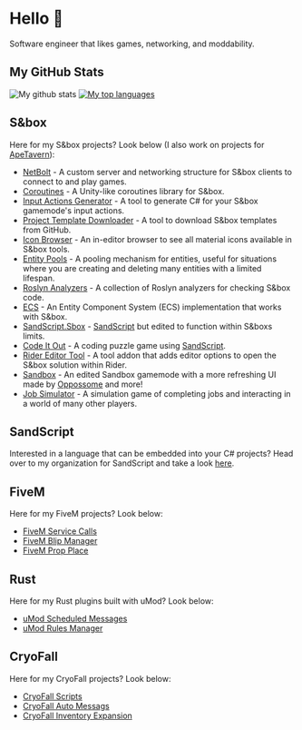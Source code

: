 # Hello 👋
Software engineer that likes games, networking, and moddability.

## My GitHub Stats
![My github stats](https://github-readme-stats.vercel.app/api?username=peter-r-g&count_private=true&show_icons=true&theme=dark)
[![My top languages](https://github-readme-stats.vercel.app/api/top-langs/?username=peter-r-g&layout=compact&theme=dark&langs_count=6)](https://github.com/peter-r-g/github-readme-stats)

## S&box
Here for my S&box projects? Look below (I also work on projects for [ApeTavern](https://github.com/apetavern)):
* [NetBolt](https://github.com/Sbox-NetBolt) - A custom server and networking structure for S&box clients to connect to and play games.
* [Coroutines](https://github.com/peter-r-g/Sbox-Coroutines) - A Unity-like coroutines library for S&box.
* [Input Actions Generator](https://github.com/peter-r-g/Sbox-InputActionsGenerator) - A tool to generate C# for your S&box gamemode's input actions.
* [Project Template Downloader](https://github.com/peter-r-g/Sbox-ProjectTemplateDownloader) - A tool to download S&box templates from GitHub.
* [Icon Browser](https://github.com/peter-r-g/Sbox-IconBrowser) - An in-editor browser to see all material icons available in S&box tools.
* [Entity Pools](https://github.com/peter-r-g/Sbox-EntityPools) - A pooling mechanism for entities, useful for situations where you are creating and deleting many entities with a limited lifespan.
* [Roslyn Analyzers](https://github.com/peter-r-g/Sbox-Analyzers) - A collection of Roslyn analyzers for checking S&box code.
* [ECS](https://github.com/peter-r-g/Sbox-ECS) - An Entity Component System (ECS) implementation that works with S&box.
* [SandScript.Sbox](https://github.com/peter-r-g/SandScript.Sbox) - [SandScript](https://github.com/SandScript) but edited to function within S&boxs limits.
* [Code It Out](https://github.com/peter-r-g/CodeItOut) - A coding puzzle game using [SandScript](https://github.com/SandScript).
* [Rider Editor Tool](https://github.com/peter-r-g/Sbox.RiderEditorTool) - A tool addon that adds editor options to open the S&box solution within Rider.
* [Sandbox](https://github.com/peter-r-g/Sandbox) - An edited Sandbox gamemode with a more refreshing UI made by [Oppossome](https://github.com/Oppossome) and more!
* [Job Simulator](https://github.com/peter-r-g/SBox-Job-Simulator) - A simulation game of completing jobs and interacting in a world of many other players.

## SandScript
Interested in a language that can be embedded into your C# projects? Head over to my organization for SandScript and take a look [here](https://github.com/SandScript).

## FiveM
Here for my FiveM projects? Look below:
* [FiveM Service Calls](https://github.com/peter-r-g/FiveM-servicecalls)
* [FiveM Blip Manager](https://github.com/peter-r-g/FiveM-blipmanager)
* [FiveM Prop Place](https://github.com/peter-r-g/FiveM-PropPlace)

## Rust
Here for my Rust plugins built with uMod? Look below:
* [uMod Scheduled Messages](https://github.com/peter-r-g/uMod.ScheduledMessages)
* [uMod Rules Manager](https://github.com/peter-r-g/uMod.RulesManager)

## CryoFall
Here for my CryoFall projects? Look below:
* [CryoFall Scripts](https://github.com/peter-r-g/CryoFall-Scripts)
* [CryoFall Auto Messags](https://github.com/peter-r-g/CryoFall-AutoMessages)
* [CryoFall Inventory Expansion](https://github.com/peter-r-g/CryoFall-InventoryExpansion)
